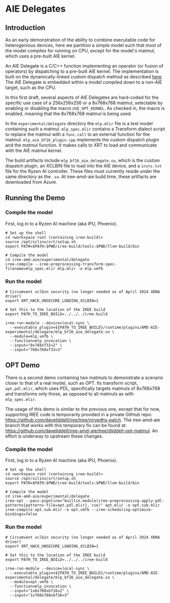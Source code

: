 # AIE Delegates

## Introduction

As an early demonstration of the ability to combine executable code for
heterogenious devices, here we partition a simple model such that most of the
model compiles for running on CPU, except for the model's matmul, which uses
a pre-built AIE kernel.

An AIE Delegate is a C/C++ function implementing an operator (or fusion of
operators) by dispatching to a pre-built AIE kernel.  The implementation is
built on the dynamically-linked custom dispatch method as described [here](https://github.com/daveliddell/iree/blob/main/samples/custom_dispatch/README.md).
The AIE Delegate is embedded within a model compiled down to a non-AIE target,
such as the CPU.

In this first draft, several aspects of AIE Delegates are hard-coded for the
specific use case of a 256x256x256 or a 8x768x768 matmul, selectable by
enabling or disabling the macro `USE_OPT_KERNEL`.  As checked in, the macro
is enabled, meaning that the 8x768x768 matmul is being used.

In the `experimental/delegate` directory the `mlp.mlir` file is a test model
containing such a matmul. `mlp_spec.mlir` contains a Transform dialect script
to replace the matmul with a `func.call` to an external function for the matmul.
`mlp_aie_bf16_plugin.cpp` implements the custom dispatch plugin and the matmul
function.  It makes calls to XRT to load and communicate with the AIE matmul
kernel.

The build artifacts include `mlp_bf16_aie_delegate.so`, which is the custom
dispatch plugin, an XCLBIN file to load into the AIE device, and a `insts.txt`
file for the Ryzen AI controller.  These files must currently reside under the
same directory as the `.so`.  At iree-amd-aie build time, these artifacts are
downloaded from Azure.

## Running the Demo

### Compile the model

First, log in to a Ryzen AI machine (aka IPU, Phoenix).

```
# Set up the shell
cd <workspace root (containing iree-build)>
source /opt/xilinx/xrt/setup.sh
export PATH=$PATH:$PWD/iree-build/tools:$PWD/llvm-build/bin

# Compile the model
cd iree-amd-aie/experimental/delegate
iree-compile --iree-preprocessing-transform-spec-filename=mlp_spec.mlir mlp.mlir -o mlp.vmfb
```

### Run the model

```
# Circumvent xclbin security (no longer needed as of April 2024 XDNA driver)
export XRT_HACK_UNSECURE_LOADING_XCLBIN=1

# Set this to the location of the IREE build
export PATH_TO_IREE_BUILD=../../../iree-build

iree-run-module --device=local-sync \
  --executable_plugin=${PATH_TO_IREE_BUILD}/runtime/plugins/AMD-AIE-experimental/delegate/mlp_bf16_aie_delegate.so \
  --module=mlp.vmfb \
  --function=mlp_invocation \
  --input="8x768xf32=2" \
  --input="768x768xf32=3"
```

## OPT Demo

There is a second demo containing two matmuls to demonstrate a scenario closer
to that of a real model, such as OPT.  Its transform script, `opt.pdl.mlir`,
which uses PDL, specifically targets matmuls of 8x768x768 and transforms only
those, as opposed to all matmuls as with `mlp_spec.mlir`.

The usage of this demo is similar to the previous one, except that for now,
supporting IREE code is temporarily provided in a private GitHub repo:
https://github.com/daveliddell/iree/tree/nirvedhs-patch.  The iree-amd-aie
branch that works with this temporary fix can be found at:
https://github.com/daveliddell/iree-amd-aie/tree/dliddell-opt-matmul.  An
effort is underway to upstream these changes.

### Compile the model

First, log in to a Ryzen AI machine (aka IPU, Phoenix).

```
# Set up the shell
cd <workspace root (containing iree-build)>
source /opt/xilinx/xrt/setup.sh
export PATH=$PATH:$PWD/iree-build/tools:$PWD/llvm-build/bin

# Compile the model
cd iree-amd-aie/experimental/delegate
iree-opt --pass-pipeline="builtin.module(iree-preprocessing-apply-pdl-patterns{patterns-file=opt.pdl.mlir}, cse)" opt.mlir -o opt.sub.mlir
iree-compile opt.sub.mlir -o opt.vmfb --iree-scheduling-optimize-bindings=false
```

### Run the model

```
# Circumvent xclbin security (no longer needed as of April 2024 XDNA driver)
export XRT_HACK_UNSECURE_LOADING_XCLBIN=1

# Set this to the location of the IREE build
export PATH_TO_IREE_BUILD=../../../iree-build

iree-run-module --device=local-sync \
  --executable_plugin=${PATH_TO_IREE_BUILD}/runtime/plugins/AMD-AIE-experimental/delegate/mlp_bf16_aie_delegate.so \
  --module=opt.vmfb \
  --function=mlp_invocation \
  --input="1x8x768xbf16=2" \
  --input="1x768x768xbf16=3"
```
